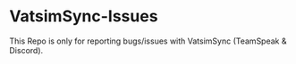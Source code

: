 # VatsimSync-Issues
This Repo is only for reporting bugs/issues with VatsimSync (TeamSpeak &amp; Discord).
